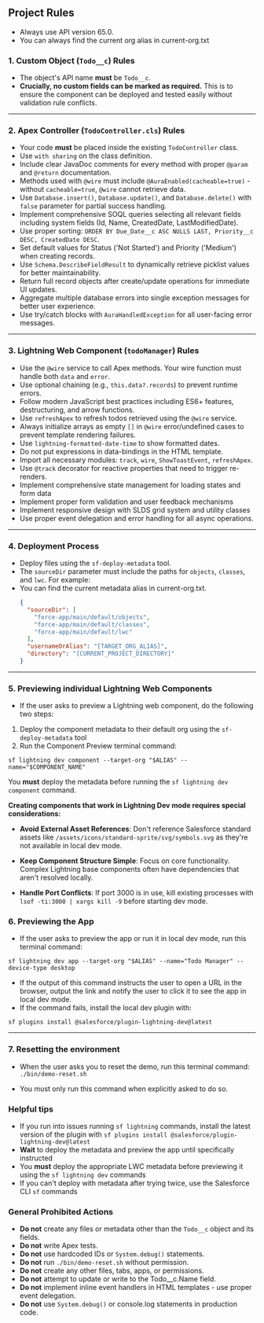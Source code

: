 ## Project Rules

- Always use API version 65.0.
- You can always find the current org alias in current-org.txt

### 1. Custom Object (`Todo__c`) Rules

- The object's API name **must** be `Todo__c`.
- **Crucially, no custom fields can be marked as required.** This is to ensure the component can be deployed and tested easily without validation rule conflicts.

---

### 2. Apex Controller (`TodoController.cls`) Rules

- Your code **must** be placed inside the existing `TodoController` class.
- Use `with sharing` on the class definition.
- Include clear JavaDoc comments for every method with proper `@param` and `@return` documentation.
- Methods used with `@wire` must include `@AuraEnabled(cacheable=true)` - without `cacheable=true`, `@wire` cannot retrieve data.
- Use `Database.insert()`, `Database.update()`, and `Database.delete()` with `false` parameter for partial success handling.
- Implement comprehensive SOQL queries selecting all relevant fields including system fields (Id, Name, CreatedDate, LastModifiedDate).
- Use proper sorting: `ORDER BY Due_Date__c ASC NULLS LAST, Priority__c DESC, CreatedDate DESC`.
- Set default values for Status ('Not Started') and Priority ('Medium') when creating records.
- Use `Schema.DescribeFieldResult` to dynamically retrieve picklist values for better maintainability.
- Return full record objects after create/update operations for immediate UI updates.
- Aggregate multiple database errors into single exception messages for better user experience.
- Use try/catch blocks with `AuraHandledException` for all user-facing error messages.

---

### 3. Lightning Web Component (`todoManager`) Rules

- Use the `@wire` service to call Apex methods. Your wire function must handle both `data` and `error`.
- Use optional chaining (e.g., `this.data?.records`) to prevent runtime errors.
- Follow modern JavaScript best practices including ES6+ features, destructuring, and arrow functions.
- Use `refreshApex` to refresh todos retrieved using the `@wire` service.
- Always initialize arrays as empty `[]` in `@wire` error/undefined cases to prevent template rendering failures.
- Use `lightning-formatted-date-time` to show formatted dates.
- Do not put expressions in data-bindings in the HTML template.
- Import all necessary modules: `track`, `wire`, `ShowToastEvent`, `refreshApex`.
- Use `@track` decorator for reactive properties that need to trigger re-renders.
- Implement comprehensive state management for loading states and form data
- Implement proper form validation and user feedback mechanisms
- Implement responsive design with SLDS grid system and utility classes
- Use proper event delegation and error handling for all async operations.

---

### 4. Deployment Process

- Deploy files using the `sf-deploy-metadata` tool.
- The `sourceDir` parameter must include the paths for `objects`, `classes`, and `lwc`. For example:
- You can find the current metadata alias in current-org.txt.
  ```json
  {
    "sourceDir": [
      "force-app/main/default/objects",
      "force-app/main/default/classes",
      "force-app/main/default/lwc"
    ],
    "usernameOrAlias": "[TARGET_ORG_ALIAS]",
    "directory": "[CURRENT_PROJECT_DIRECTORY]"
  }
  ```

---

### 5. Previewing individual Lightning Web Components

- If the user asks to preview a Lightning web component, do the following two steps:

1. Deploy the component metadata to their default org using the `sf-deploy-metadata` tool
2. Run the Component Preview terminal command:

`sf lightning dev component --target-org "$ALIAS" --name="$COMPONENT_NAME"`

You **must** deploy the metadata before running the `sf lightning dev component` command.

**Creating components that work in Lightning Dev mode requires special considerations:**

- **Avoid External Asset References**: Don't reference Salesforce standard assets like `/assets/icons/standard-sprite/svg/symbols.svg` as they're not available in local dev mode.

- **Keep Component Structure Simple**: Focus on core functionality. Complex Lightning base components often have dependencies that aren't resolved locally.

- **Handle Port Conflicts**: If port 3000 is in use, kill existing processes with `lsof -ti:3000 | xargs kill -9` before starting dev mode.

### 6. Previewing the App

- If the user asks to preview the app or run it in local dev mode, run this terminal command:

`sf lightning dev app --target-org "$ALIAS" --name="Todo Manager" --device-type desktop`

- If the output of this command instructs the user to open a URL in the browser, output the link and notify the user to click it to see the app in local dev mode.
- If the command fails, install the local dev plugin with:

`sf plugins install @salesforce/plugin-lightning-dev@latest`

---

### 7. Resetting the environment

- When the user asks you to reset the demo, run this terminal command:
  `./bin/demo-reset.sh`

- You must only run this command when explicitly asked to do so.

### Helpful tips

- If you run into issues running `sf lightning` commands, install the latest version of the plugin with `sf plugins install @salesforce/plugin-lightning-dev@latest`
- **Wait** to deploy the metadata and preview the app until specifically instructed
- You **must** deploy the appropriate LWC metadata before previewing it using the `sf lightning dev` commands
- If you can't deploy with metadata after trying twice, use the Salesforce CLI `sf` commands

### General Prohibited Actions

- **Do not** create any files or metadata other than the `Todo__c` object and its fields.
- **Do not** write Apex tests.
- **Do not** use hardcoded IDs or `System.debug()` statements.
- **Do not** run `./bin/demo-reset.sh` without permission.
- **Do not** create any other files, tabs, apps, or permissions.
- **Do not** attempt to update or write to the Todo\_\_c.Name field.
- **Do not** implement inline event handlers in HTML templates - use proper event delegation.
- **Do not** use `System.debug()` or console.log statements in production code.
